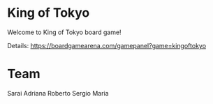 # King of Tokyo

Welcome to King of Tokyo board game!

Details: https://boardgamearena.com/gamepanel?game=kingoftokyo

# Team
Sarai
Adriana
Roberto
Sergio
Maria